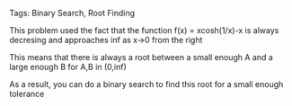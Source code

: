Tags: Binary Search, Root Finding

This problem used the fact that the function f(x) = xcosh(1/x)-x is always decresing and approaches inf as x->0 from the right

This means that there is always a root between a small enough A and a large enough B for A,B in (0,inf)

As a result, you can do a binary search to find this root for a small enough tolerance
